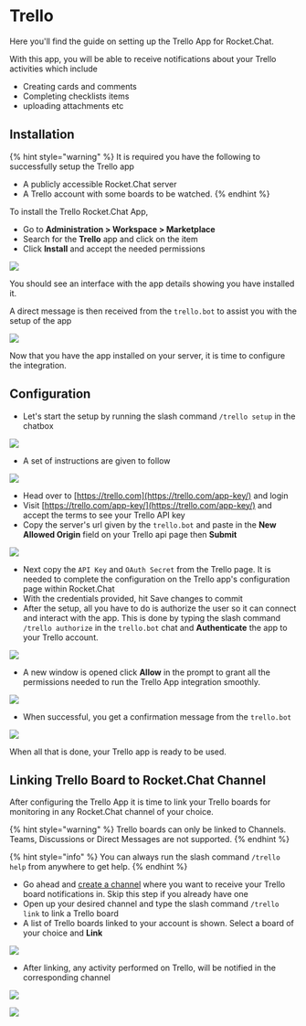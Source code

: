 # Trello

Here you'll find the guide on setting up the Trello App for Rocket.Chat.

With this app, you will be able to receive notifications about your Trello activities which include

* Creating cards and comments
* Completing checklists items
* uploading attachments etc

## Installation

{% hint style="warning" %}
It is required you have the following to successfully setup the Trello app

* A publicly accessible Rocket.Chat server
* A Trello account with some boards to be watched.
{% endhint %}

To install the Trello Rocket.Chat App,

* Go to **Administration > Workspace > Marketplace**
* Search for the **Trello** app and click on the item
* Click **Install** and accept the needed permissions

![](<../../../.gitbook/assets/image (48) (2).png>)

You should see an interface with the app details showing you have installed it.

A direct message is then received from the `trello.bot` to assist you with the setup of the app

![](<../../../.gitbook/assets/image (109) (2).png>)

Now that you have the app installed on your server, it is time to configure the integration.

## Configuration

* Let's start the setup by running the slash command `/trello setup` in the chatbox

![](<../../../.gitbook/assets/image (236) (2).png>)

* A set of instructions are given to follow

![](<../../../.gitbook/assets/image (455) (2).png>)

* Head over to [https://trello.com](https://trello.com/app-key/) and login
* Visit [https://trello.com/app-key/](https://trello.com/app-key/) and accept the terms to see your Trello API key
* Copy the server's url given by the `trello.bot` and paste in the **New Allowed Origin** field on your Trello api page then **Submit**

![](<../../../.gitbook/assets/image (595) (2).png>)

* Next copy the `API Key` and `OAuth Secret` from the Trello page. It is needed to complete the configuration on the Trello app's configuration page within Rocket.Chat
* With the credentials provided, hit Save changes to commit
* After the setup, all you have to do is authorize the user so it can connect and interact with the app. This is done by typing the slash command `/trello authorize` in the `trello.bot` chat and **Authenticate** the app to your Trello account.

![](<../../../.gitbook/assets/image (595).png>)

* A new window is opened click **Allow** in the prompt to grant all the permissions needed to run the Trello App integration smoothly.

![](<../../../.gitbook/assets/image (34) (2).png>)

* When successful, you get a confirmation message from the `trello.bot`

![](<../../../.gitbook/assets/image (48).png>)

When all that is done, your Trello app is ready to be used.

## Linking Trello Board to Rocket.Chat Channel

After configuring the Trello App it is time to link your Trello boards for monitoring in any Rocket.Chat channel of your choice.

{% hint style="warning" %}
Trello boards can only be linked to Channels. Teams, Discussions or Direct Messages are not supported.
{% endhint %}

{% hint style="info" %}
You can always run the slash command `/trello help` from anywhere to get help.
{% endhint %}

* Go ahead and [create a channel](../../../use-rocket.chat/user-guides/rooms/channels/create-a-new-channel.md) where you want to receive your Trello board notifications in. Skip this step if you already have one
* Open up your desired channel and type the slash command `/trello link` to link a Trello board
* A list of Trello boards linked to your account is shown. Select a board of your choice and **Link**

![](<../../../.gitbook/assets/image (588) (2) (1).png>)

* After linking, any activity performed on Trello, will be notified in the corresponding channel

![](<../../../.gitbook/assets/image (109).png>)

![](<../../../.gitbook/assets/image (236).png>)
